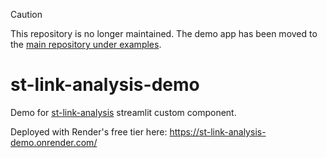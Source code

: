 > [!CAUTION]
> This repository is no longer maintained. The demo app has been moved to the [main repository under examples](https://github.com/AlrasheedA/st-link-analysis/blob/main/examples/app.py).

# st-link-analysis-demo

Demo for [st-link-analysis](https://github.com/AlrasheedA/st-link-analysis) streamlit custom component.

Deployed with Render's free tier here:
https://st-link-analysis-demo.onrender.com/
